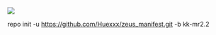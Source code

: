 <img src="https://raw.github.com/Huexxx/zeus_manifest/kk-mr2.2/Huexxx.png">

repo init -u https://github.com/Huexxx/zeus_manifest.git -b kk-mr2.2
